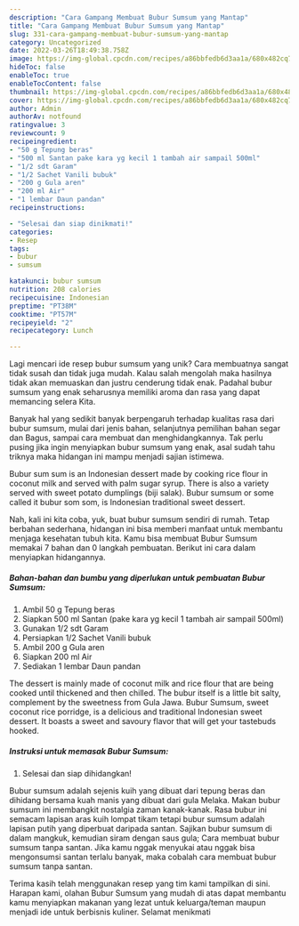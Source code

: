 ```yaml
---
description: "Cara Gampang Membuat Bubur Sumsum yang Mantap"
title: "Cara Gampang Membuat Bubur Sumsum yang Mantap"
slug: 331-cara-gampang-membuat-bubur-sumsum-yang-mantap
category: Uncategorized
date: 2022-03-26T18:49:38.758Z
image: https://img-global.cpcdn.com/recipes/a86bbfedb6d3aa1a/680x482cq70/bubur-sumsum-foto-resep-utama.jpg
hideToc: false
enableToc: true
enableTocContent: false
thumbnail: https://img-global.cpcdn.com/recipes/a86bbfedb6d3aa1a/680x482cq70/bubur-sumsum-foto-resep-utama.jpg
cover: https://img-global.cpcdn.com/recipes/a86bbfedb6d3aa1a/680x482cq70/bubur-sumsum-foto-resep-utama.jpg
author: Admin
authorAv: notfound
ratingvalue: 3
reviewcount: 9
recipeingredient:
- "50 g Tepung beras"
- "500 ml Santan pake kara yg kecil 1 tambah air sampail 500ml"
- "1/2 sdt Garam"
- "1/2 Sachet Vanili bubuk"
- "200 g Gula aren"
- "200 ml Air"
- "1 lembar Daun pandan"
recipeinstructions:

- "Selesai dan siap dinikmati!"
categories:
- Resep
tags:
- bubur
- sumsum

katakunci: bubur sumsum 
nutrition: 208 calories
recipecuisine: Indonesian
preptime: "PT38M"
cooktime: "PT57M"
recipeyield: "2"
recipecategory: Lunch

---
```





Lagi mencari ide resep bubur sumsum yang unik? Cara membuatnya sangat tidak susah dan tidak juga mudah. Kalau salah mengolah maka hasilnya tidak akan memuaskan dan justru cenderung tidak enak. Padahal bubur sumsum yang enak seharusnya memiliki aroma dan rasa yang dapat memancing selera Kita.





Banyak hal yang sedikit banyak berpengaruh terhadap kualitas rasa dari bubur sumsum, mulai dari jenis bahan, selanjutnya pemilihan bahan segar dan Bagus, sampai cara membuat dan menghidangkannya. Tak perlu pusing jika ingin menyiapkan bubur sumsum yang enak,      asal sudah tahu triknya maka hidangan ini mampu menjadi sajian istimewa.














Bubur sum sum is an Indonesian dessert made by cooking rice flour in coconut milk and served with palm sugar syrup. There is also a variety served with sweet potato dumplings (biji salak). Bubur sumsum or some called it bubur som som, is Indonesian traditional sweet dessert.






Nah, kali ini kita coba, yuk, buat bubur sumsum sendiri di rumah. Tetap berbahan sederhana, hidangan ini bisa memberi manfaat untuk membantu menjaga kesehatan tubuh kita. Kamu bisa membuat Bubur Sumsum memakai 7 bahan dan 0 langkah pembuatan. Berikut ini cara dalam menyiapkan hidangannya.

<!--inarticleads1-->

##### Bahan-bahan dan bumbu yang diperlukan untuk pembuatan Bubur Sumsum:

1. Ambil 50 g Tepung beras
1. Siapkan 500 ml Santan (pake kara yg kecil 1 tambah air sampail 500ml)
1. Gunakan 1/2 sdt Garam
1. Persiapkan 1/2 Sachet Vanili bubuk
1. Ambil 200 g Gula aren
1. Siapkan 200 ml Air
1. Sediakan 1 lembar Daun pandan


The dessert is mainly made of coconut milk and rice flour that are being cooked until thickened and then chilled. The bubur itself is a little bit salty, complement by the sweetness from Gula Jawa. Bubur Sumsum, sweet coconut rice porridge, is a delicious and traditional Indonesian sweet dessert. It boasts a sweet and savoury flavor that will get your tastebuds hooked. 

<!--inarticleads2-->

##### Instruksi untuk memasak Bubur Sumsum:


1. Selesai dan siap dihidangkan!

Bubur sumsum adalah sejenis kuih yang dibuat dari tepung beras dan dihidang bersama kuah manis yang dibuat dari gula Melaka. Makan bubur sumsum ini membangkit nostalgia zaman kanak-kanak. Rasa bubur ini semacam lapisan aras kuih lompat tikam tetapi bubur sumsum adalah lapisan putih yang diperbuat daripada santan. Sajikan bubur sumsum di dalam mangkuk, kemudian siram dengan saus gula; Cara membuat bubur sumsum tanpa santan. Jika kamu nggak menyukai atau nggak bisa mengonsumsi santan terlalu banyak, maka cobalah cara membuat bubur sumsum tanpa santan. 

Terima kasih telah menggunakan resep yang tim kami tampilkan di sini. Harapan kami, olahan Bubur Sumsum yang mudah di atas dapat membantu kamu menyiapkan makanan yang lezat untuk keluarga/teman maupun menjadi ide untuk berbisnis kuliner. Selamat menikmati
